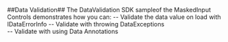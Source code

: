 ##Data Validation##
The DataValidation SDK sampleof the MaskedInput Controls demonstrates how you can:
   -- Validate the data value on load with IDataErrorInfo
   -- Validate with throwing DataExceptions  
   -- Validate with using Data Annotations